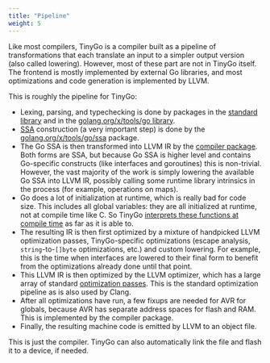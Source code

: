 ```yaml
---
title: "Pipeline"
weight: 5
---
```


Like most compilers, TinyGo is a compiler built as a pipeline of transformations
that each translate an input to a simpler output version (also called lowering).
However, most of these part are not in TinyGo itself. The frontend is mostly
implemented by external Go libraries, and most optimizations and code generation
is implemented by LLVM.

This is roughly the pipeline for TinyGo:

  * Lexing, parsing, and typechecking is done by packages in the
    [standard library](https://godoc.org/go) and in the
    [golang.org/x/tools/go library](https://godoc.org/golang.org/x/tools/go).
  * [SSA](https://en.wikipedia.org/wiki/Static_single_assignment_form)
    construction (a very important step) is done by the
    [golang.org/x/tools/go/ssa](https://godoc.org/golang.org/x/tools/go/ssa)
    package.
  * The Go SSA is then transformed into LLVM IR by the
    [compiler package](https://godoc.org/github.com/tinygo-org/tinygo/compiler).
    Both forms are SSA, but because Go SSA is higher level and contains
    Go-specific constructs (like interfaces and goroutines) this is non-trivial.
    However, the vast majority of the work is simply lowering the available Go
    SSA into LLVM IR, possibly calling some runtime library intrinsics in the
    process (for example, operations on maps).
  * Go does a lot of initialization at runtime, which is really bad for
    code size. This includes all global variables: they are all initialized at
    runtime, not at compile time like C. So TinyGo
    [interprets these functions at compile time](https://github.com/tinygo-org/tinygo/tree/master/interp)
    as far as it is able to.
  * The resulting IR is then first optimized by a mixture of handpicked LLVM
    optimization passes, TinyGo-specific
    optimizations (escape analysis, `string`-to-`[]byte` optimizations, etc.)
    and custom lowering. For example, this is the time when interfaces are
    lowered to their final form to benefit from the optimizations already done
    until that point.
  * This LLVM IR is then optimized by the LLVM optimizer, which has a large
    array of standard [optimization passes](https://llvm.org/docs/Passes.html).
    This is the standard optimization pipeline as is also used by Clang.
  * After all optimizations have run, a few fixups are needed for AVR for
    globals, because AVR has separate address spaces for flash and RAM. This is
    implemented by the compiler package.
  * Finally, the resulting machine code is emitted by LLVM to an object file.

This is just the compiler. TinyGo can also automatically link the file and flash
it to a device, if needed.
